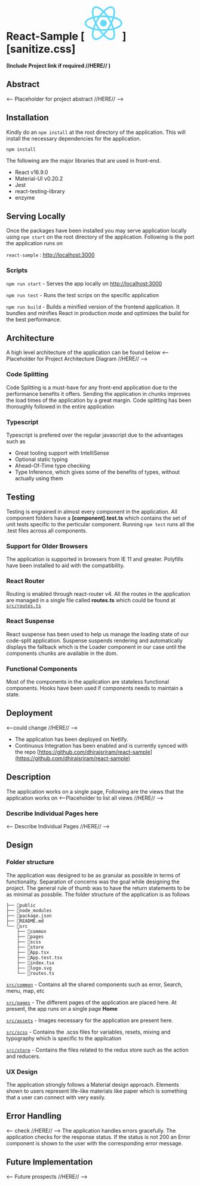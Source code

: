
# React-Sample [<img src="data:image/svg+xml;base64,PHN2ZyB4bWxucz0iaHR0cDovL3d3dy53My5vcmcvMjAwMC9zdmciIHZpZXdCb3g9Ii0xMS41IC0xMC4yMzE3NCAyMyAyMC40NjM0OCI+CiAgPHRpdGxlPlJlYWN0IExvZ288L3RpdGxlPgogIDxjaXJjbGUgY3g9IjAiIGN5PSIwIiByPSIyLjA1IiBmaWxsPSIjNjFkYWZiIi8+CiAgPGcgc3Ryb2tlPSIjNjFkYWZiIiBzdHJva2Utd2lkdGg9IjEiIGZpbGw9Im5vbmUiPgogICAgPGVsbGlwc2Ugcng9IjExIiByeT0iNC4yIi8+CiAgICA8ZWxsaXBzZSByeD0iMTEiIHJ5PSI0LjIiIHRyYW5zZm9ybT0icm90YXRlKDYwKSIvPgogICAgPGVsbGlwc2Ugcng9IjExIiByeT0iNC4yIiB0cmFuc2Zvcm09InJvdGF0ZSgxMjApIi8+CiAgPC9nPgo8L3N2Zz4K" alt="" height="90">][sanitize.css]

**(Include Project link if required //HERE// )**

## Abstract

<-- Placeholder for project abstract //HERE// -->

## Installation

Kindly do an `npm install` at the root directory of the application. This will install the necessary dependencies for the application. 

```
npm install 
```

The following are the major libraries that are used in front-end.
- React v16.9.0
- Material-UI v0.20.2
- Jest 
- react-testing-library
- enzyme

## Serving Locally

Once the packages have been installed you may serve application locally using `npm start` on the root directory of the application. Following is the port the application runs on

`react-sample` :  [http://localhost:3000](http://localhost:3000)

### Scripts

`npm run start` - Serves the app locally on [http://localhost:3000](http://localhost:3000)

`npm run test` - Runs the test scrips on the specific application

`npm run build` - Builds a minified version of the frontend application. It bundles and minifies React in production mode and optimizes the build for the best performance.

## Architecture

A high level architecture of the application can be found below
<-- Placeholder for Project Architecture Diagram //HERE// -->

### Code Splitting

Code Splitting is a must-have for any front-end application due to the performance benefits it offers. Sending the application in chunks improves the load times of the application by a great margin. Code splitting has been thoroughly followed in the entire application

### Typescript

Typescript is prefered over the regular javascript due to the advantages such as
- Great tooling support with IntelliSense
- Optional static typing 
- Ahead-Of-Time type checking
- Type Inference, which gives some of the benefits of types, without actually using them

## Testing

Testing is engrained in almost every component in the application. All component folders have a **[component].test.ts** which contains the set of unit tests specific to the perticular component. Running `npm test` runs all the .test files across all components.

### Support for Older Browsers

The application is supported in browsers from IE 11 and greater. Polyfills have been installed to aid with the compatibility.

### React Router

Routing is enabled through react-router v4. All the routes in the application are managed in a single file called **routes.ts** which could be found at [`src/routes.ts`](./src/routes.ts)

### React Suspense

React suspense has been used to help us manage the loading state of our code-split application. Suspense suspends rendering and automatically displays the fallback which is the Loader component in our case until the components chunks are available in the dom.

### Functional Components

Most of the components in the application are stateless functional components. Hooks have been used if components needs to maintain a state.

## Deployment
<--could change //HERE// -->
- The application has been deployed on Netlify.
- Continuous Integration has been enabled and is currently synced with the repo [https://github.com/dhirajsriram/react-sample](https://github.com/dhirajsriram/react-sample)

## Description

The application works on a single page, Following are the views that the application works on
<--Placeholder to list all views //HERE// -->

### Describe Individual Pages here

<-- Describe Individual Pages //HERE// -->

## Design

### Folder structure

The application was designed to be as granular as possible in terms of functionality. Separation of concerns was the goal while designing the project. The general rule of thumb was to have the return statements to be as minimal as possbile. The folder structure of the application is as follows

```
├── 📁public
├── 📁node_modules
├── 📄package.json
├── 📄README.md
└── 📁src
    ├── 📁common
    ├── 📁pages
    ├── 📁scss
    ├── 📁store
    ├── 📄App.tsx
    ├── 📄App.test.tsx
    ├── 📄index.tsx
    ├── 📄logo.svg
    └── 📄routes.ts 
```

[`src/common`](./src/common) - Contains all the shared components such as error, Search, menu, map, etc

[`src/pages`](./src/pages) - The different pages of the application are placed here. At present, the app runs on a single page **Home**

[`src/assets`](./src/assets) - Images necessary for the application are present here.

[`src/scss`](./src/scss) - Contains the .scss files for variables, resets, mixing and typography which is specific to the application

[`src/store`](./src/store) - Contains the files related to the redux store such as the action and reducers. 

### UX Design

The application strongly follows a Material design approach. Elements shown to users represent life-like materials like paper which is something that a user can connect with very easily.

## Error Handling
<-- check //HERE// -->
The application handles errors gracefully. The application checks for the response status. If the status is not 200 an Error component is shown to the user with the corresponding error message.

## Future Implementation

<-- Future prospects //HERE// -->


